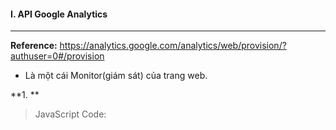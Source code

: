 #### I. API Google Analytics
---
**Reference:** https://analytics.google.com/analytics/web/provision/?authuser=0#/provision
- Là một cái Monitor(giám sát) của trang web.

**1. **

>JavaScript Code:
```javascript

```
